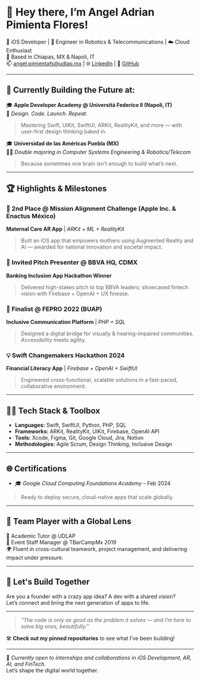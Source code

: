 # 👋 Hey there, I’m Angel Adrian Pimienta Flores!

🚀 iOS Developer | 🤖 Engineer in Robotics & Telecommunications | ☁️ Cloud Enthusiast  
📍 Based in Chiapas, MX & Napoli, IT  
📫 [angel.pimientafs@udlap.mx](mailto:angel.pimientafs@udlap.mx) | 🌐 [LinkedIn](https://linkedin.com/in/angelpimienta) | 🧠 [GitHub](https://github.com/Githubense)

---

## 🚧 Currently Building the Future at:
🎓 **Apple Developer Academy @ Università Federico II (Napoli, IT)**  
📱 *Design. Code. Launch. Repeat.*  
> Mastering Swift, UIKit, SwiftUI, ARKit, RealityKit, and more — with user-first design thinking baked in.

🎓 **Universidad de las Américas Puebla (MX)**  
👨‍💻 *Double majoring in Computer Systems Engineering & Robotics/Telecom*  
> Because sometimes one brain isn't enough to build what’s next.

---

## 🏆 Highlights & Milestones

### 🥈 2nd Place @ Mission Alignment Challenge (Apple Inc. & Enactus México)
**Maternal Care AR App** | *ARKit + ML + RealityKit*  
> Built an iOS app that empowers mothers using Augmented Reality and AI — awarded for national innovation and societal impact.

### 🎤 Invited Pitch Presenter @ BBVA HQ, CDMX
**Banking Inclusion App Hackathon Winner**  
> Delivered high-stakes pitch to top BBVA leaders; showcased fintech vision with Firebase + OpenAI + UX finesse.

### 🎯 Finalist @ FEPRO 2022 (BUAP)
**Inclusive Communication Platform** | *PHP + SQL*  
> Designed a digital bridge for visually & hearing-impaired communities. Accessibility meets agility.

### 💡 Swift Changemakers Hackathon 2024
**Financial Literacy App** | *Firebase + OpenAI + SwiftUI*  
> Engineered cross-functional, scalable solutions in a fast-paced, collaborative environment.

---

## 👨‍🔧 Tech Stack & Toolbox

- **Languages:** Swift, SwiftUI, Python, PHP, SQL  
- **Frameworks:** ARKit, RealityKit, UIKit, Firebase, OpenAI API  
- **Tools:** Xcode, Figma, Git, Google Cloud, Jira, Notion  
- **Methodologies:** Agile Scrum, Design Thinking, Inclusive Design  

---

## 🌐 Certifications

- 🎓 *Google Cloud Computing Foundations Academy* – Feb 2024  
> Ready to deploy secure, cloud-native apps that scale globally.

---

## 👥 Team Player with a Global Lens

🧠 Academic Tutor @ UDLAP  
📅 Event Staff Manager @ TBarCampMx 2019  
🌍 Fluent in cross-cultural teamwork, project management, and delivering impact under pressure.

---

## 📲 Let's Build Together

Are you a founder with a crazy app idea? A dev with a shared vision?  
Let’s connect and bring the next generation of apps to life.

---

> _“The code is only as good as the problem it solves — and I’m here to solve big ones, beautifully.”_

🛠️ **Check out my pinned repositories** to see what I’ve been building!

---

🌟 *Currently open to internships and collaborations in iOS Development, AR, AI, and FinTech.*  
Let’s shape the digital world together.
